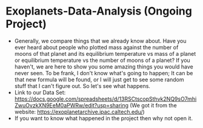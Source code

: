 # Exoplanets-Data-Analysis (Ongoing Project)

- Generally, we compare things that we already know about. Have you ever heard about people who plotted mass against the number of moons of that planet and its equilibrium temperature vs mass of a planet or equilibrium temperature vs the number of moons of a planet? If you haven't, we are here to show you some amazing things you would have never seen. To be frank, I don't know what's going to happen; It can be that new formula will be found, or I will just get to see some random stuff that I can't figure out. So let's see what happens.
- Link to our Data Set: https://docs.google.com/spreadsheets/d/13RSCtscopSthvk2NQ9sO7mhiZwuOvzkXN9EeM0aPWRw/edit?usp=sharing  (We got it from the website: https://exoplanetarchive.ipac.caltech.edu/)
- If you want to know what happened in the project then why not open it.
